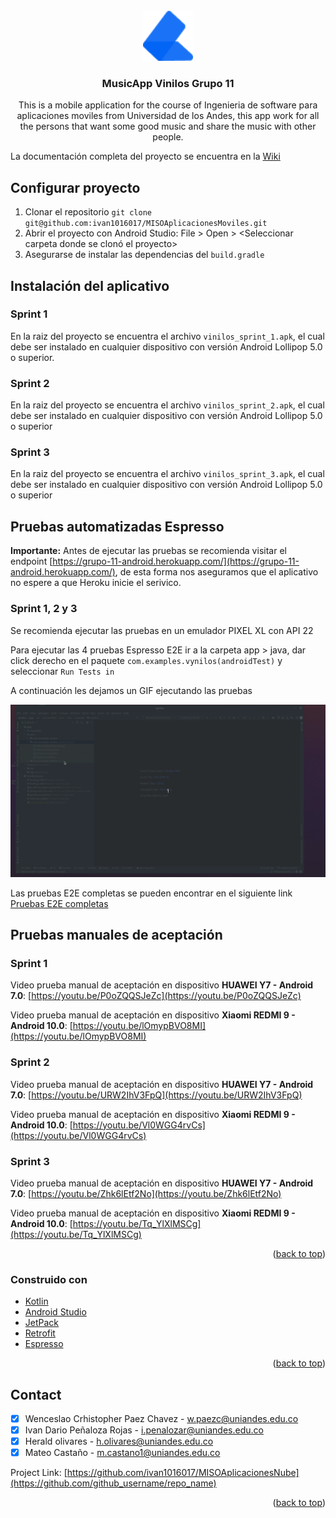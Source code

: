 <div id="top"></div>
<br />
<div align="center">
  <a href="https://github.com/ivan1016017/MISOAplicacionesNube">
    <img src="images/logo.png" alt="Logo" width="80" height="80">
  </a>

<h3 align="center">MusicApp Vinilos Grupo 11</h3>

  <p align="center">
    This is a mobile application for the course of Ingenieria de software para aplicaciones moviles from Universidad de los Andes, this app work for all the persons that want some good music and share the music with other people.
    <br />
  </p>
</div>

La documentación completa del proyecto se encuentra en la [Wiki](https://github.com/ivan1016017/MISOAplicacionesMoviles/wiki)

## Configurar proyecto

1. Clonar el repositorio  ```git clone git@github.com:ivan1016017/MISOAplicacionesMoviles.git```
2. Abrir el proyecto con Android Studio: File > Open > <Seleccionar carpeta donde se clonó el proyecto>
3. Asegurarse de instalar las dependencias del ```build.gradle```

## Instalación del aplicativo
### Sprint 1
En la raiz del proyecto se encuentra el archivo ```vinilos_sprint_1.apk```, el cual debe ser instalado en cualquier dispositivo con versión Android  Lollipop 5.0 o superior.
### Sprint 2
En la raiz del proyecto se encuentra el archivo ```vinilos_sprint_2.apk```, el cual debe ser instalado en cualquier dispositivo con versión Android  Lollipop 5.0 o superior
### Sprint 3
En la raiz del proyecto se encuentra el archivo ```vinilos_sprint_3.apk```, el cual debe ser instalado en cualquier dispositivo con versión Android  Lollipop 5.0 o superior


<!-- ABOUT THE PROJECT -->
## Pruebas automatizadas Espresso
**Importante:** Antes de ejecutar las pruebas se recomienda visitar el endpoint [https://grupo-11-android.herokuapp.com/](https://grupo-11-android.herokuapp.com/), de esta forma nos aseguramos que el aplicativo no espere a que Heroku inicie el serivico.

### Sprint 1, 2 y 3
Se recomienda ejecutar las pruebas en un emulador PIXEL XL con API 22

Para ejecutar las 4 pruebas Espresso E2E ir a la carpeta app > java, dar click derecho en el paquete ```com.examples.vynilos(androidTest)``` y seleccionar ```Run Tests in ``` 

A continuación les dejamos un GIF ejecutando las pruebas

[![Product Name Screen Shot][product-screenshot]](https://github.com/ivan1016017/MISOAplicacionesMoviles/blob/main/images/app.gif)

Las pruebas E2E completas se pueden encontrar en el siguiente link [Pruebas E2E completas](https://youtu.be/3optr4qDPAk)

## Pruebas manuales de aceptación
### Sprint 1
Video prueba manual de aceptación en dispositivo **HUAWEI Y7 - Android 7.0**: 
[https://youtu.be/P0oZQQSJeZc](https://youtu.be/P0oZQQSJeZc) 

Video prueba manual de aceptación en dispositivo **Xiaomi REDMI 9 - Android 10.0**: 
[https://youtu.be/lOmypBVO8MI](https://youtu.be/lOmypBVO8MI) 

### Sprint 2
Video prueba manual de aceptación en dispositivo **HUAWEI Y7 - Android 7.0**: 
[https://youtu.be/URW2IhV3FpQ](https://youtu.be/URW2IhV3FpQ) 

Video prueba manual de aceptación en dispositivo **Xiaomi REDMI 9 - Android 10.0**: 
[https://youtu.be/Vl0WGG4rvCs](https://youtu.be/Vl0WGG4rvCs) 

### Sprint 3
Video prueba manual de aceptación en dispositivo **HUAWEI Y7 - Android 7.0**: 
[https://youtu.be/Zhk6lEtf2No](https://youtu.be/Zhk6lEtf2No) 

Video prueba manual de aceptación en dispositivo **Xiaomi REDMI 9 - Android 10.0**: 
[https://youtu.be/Tq_YlXlMSCg](https://youtu.be/Tq_YlXlMSCg) 


<p align="right">(<a href="#top">back to top</a>)</p>

### Construido con

* [Kotlin](https://kotlinlang.org/)
* [Android Studio](https://developer.android.com/studio)
* [JetPack](https://developer.android.com/jetpack?gclid=CjwKCAjwz5iMBhAEEiwAMEAwGCxCGkFJSmA3Puo09LfzZzQeSwM8yOPpcNiSZBl4qq7rBJUVaof7fhoClPwQAvD_BwE&gclsrc=aw.ds)
* [Retrofit](https://square.github.io/retrofit/)
* [Espresso](https://developer.android.com/training/testing/espresso)
<p align="right">(<a href="#top">back to top</a>)</p>


## Contact

- [X] Wenceslao Crhistopher Paez Chavez - w.paezc@uniandes.edu.co
- [X] Ivan Dario Peñaloza Rojas - i.penalozar@uniandes.edu.co
- [X] Herald olivares - h.olivares@uniandes.edu.co
- [X] Mateo Castaño  - m.castano1@uniandes.edu.co

Project Link: [https://github.com/ivan1016017/MISOAplicacionesNube](https://github.com/github_username/repo_name)

<p align="right">(<a href="#top">back to top</a>)</p>



<!-- MARKDOWN LINKS & IMAGES -->
[product-screenshot]: images/app.gif
